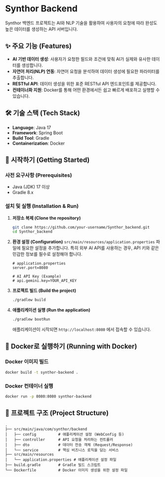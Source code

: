 # Synthor Backend

Synthor 백엔드 프로젝트는 AI와 NLP 기술을 활용하여 사용자의 요청에 따라 완성도 높은 데이터를 생성하는 API 서버입니다.

## ✨ 주요 기능 (Features)

- **AI 기반 데이터 생성**: 사용자가 요청한 필드와 조건에 맞춰 AI가 실제와 유사한 데이터를 생성합니다.
- **자연어 처리(NLP) 연동**: 자연어 요청을 분석하여 데이터 생성에 필요한 파라미터를 추출합니다.
- **RESTful API**: 데이터 생성을 위한 표준 RESTful API 엔드포인트를 제공합니다.
- **컨테이너화 지원**: Docker를 통해 어떤 환경에서든 쉽고 빠르게 배포하고 실행할 수 있습니다.

## 🛠️ 기술 스택 (Tech Stack)

- **Language**: Java 17
- **Framework**: Spring Boot
- **Build Tool**: Gradle
- **Containerization**: Docker

## 🚀 시작하기 (Getting Started)

### 사전 요구사항 (Prerequisites)

- Java (JDK) 17 이상
- Gradle 8.x

### 설치 및 실행 (Installation & Run)

1.  **저장소 복제 (Clone the repository)**
    ```bash
    git clone https://github.com/your-username/Synthor_backend.git
    cd Synthor_backend
    ```

2.  **환경 설정 (Configuration)**
    `src/main/resources/application.properties` 파일에 필요한 설정을 추가합니다. 특히 외부 AI API를 사용하는 경우, API 키와 같은 민감한 정보를 필수로 설정해야 합니다.
    ```properties
    # application.properties
    server.port=8080

    # AI API Key (Example)
    # api.gemini.key=YOUR_API_KEY
    ```

3.  **프로젝트 빌드 (Build the project)**
    ```bash
    ./gradlew build
    ```

4.  **애플리케이션 실행 (Run the application)**
    ```bash
    ./gradlew bootRun
    ```
    애플리케이션이 시작되면 `http://localhost:8080` 에서 접속할 수 있습니다.

## 🐳 Docker로 실행하기 (Running with Docker)

### Docker 이미지 빌드

```bash
docker build -t synthor-backend .
```

### Docker 컨테이너 실행

```bash
docker run -p 8080:8080 synthor-backend
```

## 📁 프로젝트 구조 (Project Structure)

```
.
├── src/main/java/com/synthor/backend
│   ├── config          # 애플리케이션 설정 (WebConfig 등)
│   ├── controller      # API 요청을 처리하는 컨트롤러
│   ├── dto             # 데이터 전송 객체 (Request/Response)
│   └── service         # 핵심 비즈니스 로직을 담는 서비스
├── src/main/resources
│   └── application.properties # 애플리케이션 설정 파일
├── build.gradle        # Gradle 빌드 스크립트
└── Dockerfile          # Docker 이미지 생성을 위한 설정 파일
```
